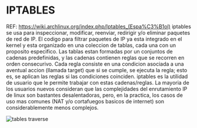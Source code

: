 # IPTABLES

REF: https://wiki.archlinux.org/index.php/Iptables_(Espa%C3%B1ol)
iptables se usa para inspeccionar, modificar, reenviar, redirigir
y/o eliminar paquetes de red de IP. El codigo para filtrar paquetes
de IP ya esta integrado en el kernel y esta organizado en una
coleccion de tablas, cada una con un proposito especifico. Las
tablas estan formadas por un conjuntos de cadenas predefinidas, y
las cadenas contienen reglas que se recorren en orden consecurivo.
Cada regla consiste en una condicion asociada a una aventual accion
(llamada target) que si se cumple, se ejecuta la regla; esto es, se
aplican las reglas si las condiciones coinciden. iptables es la
utilidad de usuario que le permite trabajar con estas cadenas/reglas.
La mayoria de los usuarios nuevos consideran que las complejidades del
enrutamiento IP de linux son bastantes desalentadoras, pero, en la
practica, los casos de uso mas comunes (NAT y/o cortafuegos basicos
de internet) son considerablemente menos complejos.

![tables traverse](https://www.frozentux.net/iptables-tutorial/images/tables_traverse.jpg)
